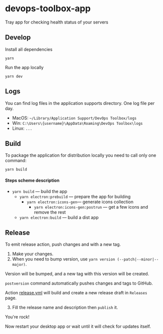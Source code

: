 # devops-toolbox-app

Tray app for checking health status of your servers

## Develop

Install all dependencies

`yarn`

Run the app locally

`yarn dev`

## Logs

You can find log files in the application supports directory. One log file per day.

- MacOS: `~/Library/Application Support/DevOps Toolbox/logs`
- Win: `C:\Users\{username}\AppData\Roaming\DevOps Toolbox\logs`
- Linux: `...`

## Build 

To package the application for distribution locally you need to call only one command:

`yarn build`

#### Steps scheme description

- `yarn build` — build the app 
  - `yarn electron:prebuild` — prepare the app for building
    - `yarn electron:icons-gen`— generate icons collection 
      - `yarn electron:icons-gen:postrun` — get a few icons and remove the rest 
  - `yarn electron:build` — build a dist app 

## Release

To emit release action, push changes and with a new tag.

1. Make your changes.
2. When you need to bump version, use `yarn version (--patch|--minor|--major)`.

Version will be bumped, and a new tag with this version will be created.

`postversion` command automatically pushes changes and tags to GitHub.

Action [release.yml](./.github/workflows/release.yml) will build and create a new release draft in `Releases` page.

3. Fill the release name and description then `publish` it.

You're rock!

Now restart your desktop app or wait until it will check for updates itself.
